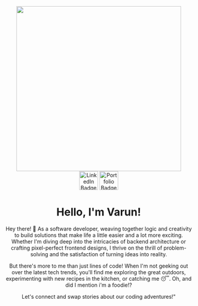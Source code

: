 <div id="header" align="center">
  <img src="https://media.tenor.com/2uyENRmiUt0AAAAC/coding.gif" width="440"/>
  
  <div id="badges">
  <a href="https://www.linkedin.com/in/varun-upadhyay-898232210/"><img src="https://static-00.iconduck.com/assets.00/linkedin-icon-512x512-vkm0drb1.png" alt="LinkedIn Badge" width="50"/></a>
  <a href="https://varunu311.github.io/" ><img src="https://cdn-icons-png.flaticon.com/512/44/44038.png" alt="Portfolio Badge"  width="50" /></a>
  </div>
  
  <h1>Hello, I'm Varun!</h1>

Hey there! 👋 As a software developer, weaving together logic and creativity to build solutions that make life a little easier and a lot more exciting. Whether I'm diving deep into the intricacies of backend architecture or crafting pixel-perfect frontend designs, I thrive on the thrill of problem-solving and the satisfaction of turning ideas into reality.

But there's more to me than just lines of code! When I'm not geeking out over the latest tech trends, you'll find me exploring the great outdoors, experimenting with new recipes in the kitchen, or catching me 😴. Oh, and did I mention i'm a foodie!?

Let's connect and swap stories about our coding adventures!"

